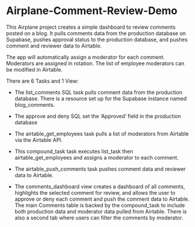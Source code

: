 # Airplane-Comment-Review-Demo

This Airplane project creates a simple dashboard to review comments posted on a blog. It pulls comments data from the production database on Supabase, pushes approval status to the production database, and pushes comment and reviewer data to Airtable.

The app will automatically assign a moderator for each comment. Moderators are assigned in rotation. The list of employee moderators can be modified in Airtable.

There are 6 Tasks and 1 View:

- The list_comments SQL task pulls comment data from the production database. There is a resource set up for the Supabase instance named blog_comments.

- The approve and deny SQL set the ‘Approved’ field in the production database

- The airtable_get_employees task pulls a list of moderators from Airtable via the Airtable API.

- This compound_task task executes list_task then airtable_get_employees and assigns a moderator to each comment.

- The airtable_push_comments task pushes comment data and reviewer data to Airtable.

- The comments_dashboard view creates a dashboard of all comments, highlights the selected comment for review, and allows the user to approve or deny each comment and push the comment data to Airtable. The main Comments table is backed by the compound_task to include both production data and moderator data pulled from Airtable. There is also a second tab where users can filter the comments by moderator.

